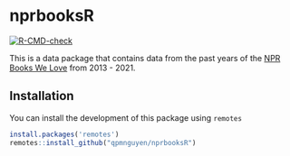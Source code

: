 
<!-- README.md is generated from README.Rmd. Please edit that file -->

# nprbooksR

<!-- badges: start -->

[![R-CMD-check](https://github.com/qpmnguyen/nprbooksR/workflows/R-CMD-check/badge.svg)](https://github.com/qpmnguyen/nprbooksR/actions)
<!-- badges: end -->

This is a data package that contains data from the past years of the
[NPR Books We Love](https://apps.npr.org/best-books/) from
2013 - 2021.

## Installation

You can install the development of this package using `remotes`

``` r
install.packages('remotes')
remotes::install_github("qpmnguyen/nprbooksR")
```

